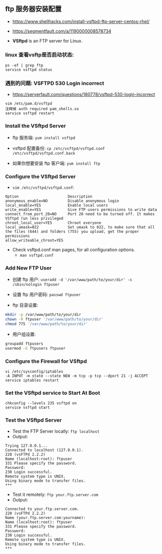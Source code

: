 ## ftp 服务器安装配置
* https://www.shellhacks.com/install-vsftpd-ftp-server-centos-rhel/

* https://segmentfault.com/a/1190000008578734

* __VSftpd__ is an FTP server for Linux.

### linux 查看vsftp是否启动状态: 
```
ps -ef | grep ftp
service vsftpd status
```

### 遇到的问题: VSFTPD 530 Login incorrect
* https://serverfault.com/questions/180778/vsftpd-530-login-incorrect
```
vim /etc/pam.d/vsftpd
注释掉 auth required pam_shells.so
service vsftpd restart
```


### Install the VSftpd Server
* ftp 服务端: `yum install vsftpd`

* vsftpd 配置备份: `cp /etc/vsftpd/vsftpd.conf /etc/vsftpd/vsftpd.conf.back`

* 如果你想要安装 ftp 客户端: `yum install ftp`

### Configure the VSftpd Server
* `vim /etc/vsftpd/vsftpd.conf`:
```
Option	                    Description
anonymous_enable=NO	        Disable anonymous login
local_enable=YES	        Enable local users
write_enable=YES	        Give FTP users permissions to write data
connect_from_port_20=NO	    Port 20 need to be turned off. It makes VSftpd run less privileged
chroot_local_user=YES	    Chroot everyone
local_umask=022	            Set umask to 022, to make sure that all the files (644) and folders (755) you upload, get the proper permissions
allow_writeable_chroot=YES
```

* Check vsftpd.conf man pages, for all configuration options.
    * `man vsftpd.conf`

### Add New FTP User
* 创建 ftp 用户: `useradd -d '/var/www/path/to/your/dir' -s /sbin/nologin ftpuser`

* 设置 ftp 用户密码: `passwd ftpuser`

* ftp 目录设置:
```sh
mkdir -p /var/www/path/to/your/dir
chown -R ftpuser '/var/www/path/to/your/dir'
chmod 775 '/var/www/path/to/your/dir'
```

* 用户组设置:
```sh
groupadd ftpusers
usermod -G ftpusers ftpuser
```

### Configure the Firewall for VSftpd
```
vi /etc/sysconfig/iptables
-A INPUT -m state --state NEW -m tcp -p tcp --dport 21 -j ACCEPT
service iptables restart
```

### Set the VSftpd service to Start At Boot
```
chkconfig --levels 235 vsftpd on
service vsftpd start
```

### Test the VSftpd Server
* Test the FTP Server locally: `ftp localhost`
* Output:
```
Trying 127.0.0.1...
Connected to localhost (127.0.0.1).
220 (vsFTPd 2.2.2)
Name (localhost:root): ftpuser
331 Please specify the password.
Password:
230 Login successful.
Remote system type is UNIX.
Using binary mode to transfer files.
***
```

* Test it remotely: `ftp your.ftp.server.com`
* Output:
```
Connected to your.ftp.server.com.
220 (vsFTPd 2.2.2)
Name (your.ftp.server.com:yourname):
Name (localhost:root): ftpuser
331 Please specify the password.
Password:
230 Login successful.
Remote system type is UNIX.
Using binary mode to transfer files.
***
```